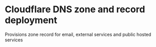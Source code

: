 # Cloudflare DNS zone and record deployment

Provisions zone record for email, external services and public hosted services
